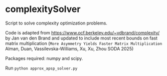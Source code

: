 # complexitySolver

Script to solve complexity optimization problems.

Code is adapted from https://www.ocf.berkeley.edu/~vdbrand/complexity/ by Jan van den Brand and updated to include most recent bounds on fast matrix multiplication (`More Asymmetry Yields Faster Matrix Multiplication` Alman, Duan, Vassilevska-Williams, Xu, Xu, Zhou SODA 2025)

Packages required: numpy and scipy.

Run `python approx_apsp_solver.py`
